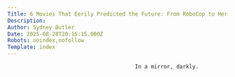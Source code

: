 ```yaml
---
Title: 6 Movies That Eerily Predicted the Future: From RoboCop to Her
Description: 
Author: Sydney Butler
Date: 2025-08-28T20:15:15.000Z
Robots: noindex,nofollow
Template: index
---
```


                                            In a mirror, darkly.
                                        